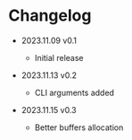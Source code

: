 # Changelog

* 2023.11.09  v0.1
  * Initial release

* 2023.11.13  v0.2
  * CLI arguments added

* 2023.11.15  v0.3
  * Better buffers allocation
